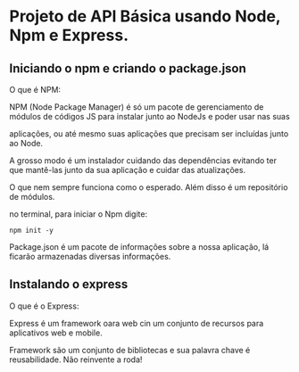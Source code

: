 # Projeto de API Básica usando Node, Npm e Express.

## Iniciando o npm e criando o package.json

O que é NPM:

NPM (Node Package Manager) é só um pacote de gerenciamento de módulos de códigos JS para instalar junto ao NodeJs e poder usar nas suas

aplicações, ou até mesmo suas aplicações que precisam ser incluídas junto ao Node.

A grosso modo é um instalador cuidando das dependências evitando ter que mantê-las junto da sua aplicação e cuidar das atualizações.

O que nem sempre funciona como o esperado. Além disso é um repositório de módulos.

no terminal, para iniciar o Npm digite:

```
npm init -y
```

Package.json é um pacote de informações sobre a nossa aplicação, lá ficarão armazenadas diversas informações.

## Instalando o express

O que é o Express: 

Express é um framework oara web cin um conjunto de recursos para aplicativos web e mobile.

Framework são um conjunto de bibliotecas e sua palavra chave é reusabilidade. Não reinvente a roda!
